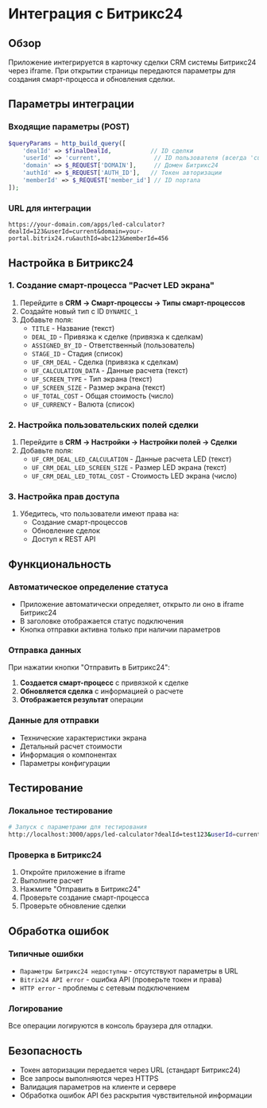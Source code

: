# Интеграция с Битрикс24

## Обзор
Приложение интегрируется в карточку сделки CRM системы Битрикс24 через iframe. При открытии страницы передаются параметры для создания смарт-процесса и обновления сделки.

## Параметры интеграции

### Входящие параметры (POST)
```php
$queryParams = http_build_query([
    'dealId' => $finalDealId,           // ID сделки
    'userId' => 'current',               // ID пользователя (всегда 'current')
    'domain' => $_REQUEST['DOMAIN'],     // Домен Битрикс24
    'authId' => $_REQUEST['AUTH_ID'],   // Токен авторизации
    'memberId' => $_REQUEST['member_id'] // ID портала
]);
```

### URL для интеграции
```
https://your-domain.com/apps/led-calculator?dealId=123&userId=current&domain=your-portal.bitrix24.ru&authId=abc123&memberId=456
```

## Настройка в Битрикс24

### 1. Создание смарт-процесса "Расчет LED экрана"

1. Перейдите в **CRM → Смарт-процессы → Типы смарт-процессов**
2. Создайте новый тип с ID `DYNAMIC_1`
3. Добавьте поля:
   - `TITLE` - Название (текст)
   - `DEAL_ID` - Привязка к сделке (привязка к сделкам)
   - `ASSIGNED_BY_ID` - Ответственный (пользователь)
   - `STAGE_ID` - Стадия (список)
   - `UF_CRM_DEAL` - Сделка (привязка к сделкам)
   - `UF_CALCULATION_DATA` - Данные расчета (текст)
   - `UF_SCREEN_TYPE` - Тип экрана (текст)
   - `UF_SCREEN_SIZE` - Размер экрана (текст)
   - `UF_TOTAL_COST` - Общая стоимость (число)
   - `UF_CURRENCY` - Валюта (список)

### 2. Настройка пользовательских полей сделки

1. Перейдите в **CRM → Настройки → Настройки полей → Сделки**
2. Добавьте поля:
   - `UF_CRM_DEAL_LED_CALCULATION` - Данные расчета LED (текст)
   - `UF_CRM_DEAL_LED_SCREEN_SIZE` - Размер LED экрана (текст)
   - `UF_CRM_DEAL_LED_TOTAL_COST` - Стоимость LED экрана (число)

### 3. Настройка прав доступа

1. Убедитесь, что пользователи имеют права на:
   - Создание смарт-процессов
   - Обновление сделок
   - Доступ к REST API

## Функциональность

### Автоматическое определение статуса
- Приложение автоматически определяет, открыто ли оно в iframe Битрикс24
- В заголовке отображается статус подключения
- Кнопка отправки активна только при наличии параметров

### Отправка данных
При нажатии кнопки "Отправить в Битрикс24":

1. **Создается смарт-процесс** с привязкой к сделке
2. **Обновляется сделка** с информацией о расчете
3. **Отображается результат** операции

### Данные для отправки
- Технические характеристики экрана
- Детальный расчет стоимости
- Информация о компонентах
- Параметры конфигурации

## Тестирование

### Локальное тестирование
```bash
# Запуск с параметрами для тестирования
http://localhost:3000/apps/led-calculator?dealId=test123&userId=current&domain=test.bitrix24.ru&authId=test&memberId=456
```

### Проверка в Битрикс24
1. Откройте приложение в iframe
2. Выполните расчет
3. Нажмите "Отправить в Битрикс24"
4. Проверьте создание смарт-процесса
5. Проверьте обновление сделки

## Обработка ошибок

### Типичные ошибки
- `Параметры Битрикс24 недоступны` - отсутствуют параметры в URL
- `Bitrix24 API error` - ошибка API (проверьте токен и права)
- `HTTP error` - проблемы с сетевым подключением

### Логирование
Все операции логируются в консоль браузера для отладки.

## Безопасность

- Токен авторизации передается через URL (стандарт Битрикс24)
- Все запросы выполняются через HTTPS
- Валидация параметров на клиенте и сервере
- Обработка ошибок API без раскрытия чувствительной информации 